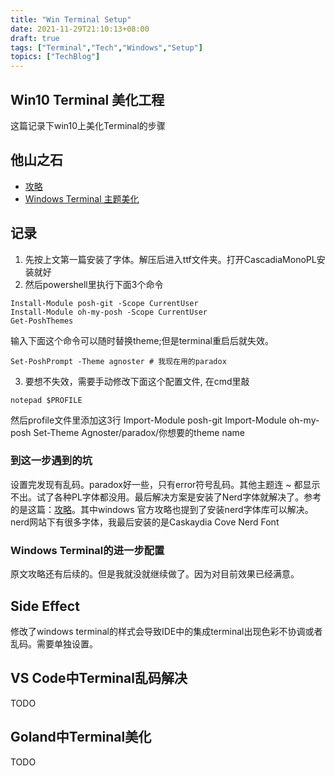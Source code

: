 ```yaml
---
title: "Win Terminal Setup"
date: 2021-11-29T21:10:13+08:00
draft: true
tags: ["Terminal","Tech","Windows","Setup"]
topics: ["TechBlog"]
---
```


## Win10 Terminal 美化工程

这篇记录下win10上美化Terminal的步骤

## 他山之石
* [攻略](https://moedev.net/nice-winterminal/)
* [Windows Terminal 主题美化](https://juejin.cn/post/6933384126363877384)


## 记录
1. 先按上文第一篇安装了字体。解压后进入ttf文件夹。打开CascadiaMonoPL安装就好
2. 然后powershell里执行下面3个命令 

``` shell
Install-Module posh-git -Scope CurrentUser
Install-Module oh-my-posh -Scope CurrentUser
Get-PoshThemes
```

输入下面这个命令可以随时替换theme;但是terminal重启后就失效。
```
Set-PoshPrompt -Theme agnoster # 我现在用的paradox
```

3. 要想不失效，需要手动修改下面这个配置文件, 在cmd里敲
```
notepad $PROFILE
```
然后profile文件里添加这3行
Import-Module posh-git
Import-Module oh-my-posh
Set-Theme Agnoster/paradox/你想要的theme name


### 到这一步遇到的坑
设置完发现有乱码。paradox好一些，只有error符号乱码。其他主题连 ~ 都显示不出。试了各种PL字体都没用。最后解决方案是安装了Nerd字体就解决了。参考的是这篇：[攻略](https://tokisaki.top/blog/beautify-windows-terminal/)。其中windows 官方攻略也提到了安装nerd字体库可以解决。nerd网站下有很多字体，我最后安装的是Caskaydia Cove Nerd Font

### Windows Terminal的进一步配置
原文攻略还有后续的。但是我就没就继续做了。因为对目前效果已经满意。



## Side Effect
修改了windows terminal的样式会导致IDE中的集成terminal出现色彩不协调或者乱码。需要单独设置。

## VS Code中Terminal乱码解决

TODO

## Goland中Terminal美化 

TODO





